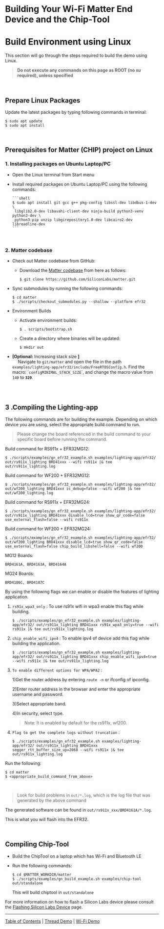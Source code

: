 # Building Your Wi-Fi Matter End Device and the Chip-Tool

# Build Environment using Linux

This section will go through the steps required to build the demo using Linux.

> **Do not execute any commands on this page as ROOT (no _su_ required), unless
> specified**

<br>

## Prepare Linux Packages

Update the latest packages by typing following commands in terminal:

```shell
$ sudo apt update
$ sudo apt install
```

<br>

## Prerequisites for Matter (CHIP) project on Linux

### 1. Installing packages on Ubuntu Laptop/PC

-   Open the Linux terminal from Start menu
-   Install required packages on Ubuntu Laptop/PC using the following commands:

        ```shell
        $ sudo apt install git gcc g++ pkg-config libssl-dev libdbus-1-dev \
         libglib2.0-dev libavahi-client-dev ninja-build python3-venv python3-dev \
         python3-pip unzip libgirepository1.0-dev libcairo2-dev libreadline-dev
        ```

    <br>

### 2. Matter codebase

-   Check out Matter codebase from GitHub:

    -   Download the
        [Matter codebase](https://github.com/SiliconLabs/matter.git) from here
        as follows:

        `$ git clone https://github.com/SiliconLabs/matter.git`

-   Sync submodules by running the following commands:

    ```shell
    $ cd matter
    $ ./scripts/checkout_submodules.py --shallow --platform efr32
    ```

-   Environment Builds

    -   Activate environment builds:

        `$ . scripts/bootstrap.sh`

    -   Create a directory where binaries will be updated:

        `$ mkdir out`

-   **[Optional:** Increasing stack size **]** <br> &emsp; Navigate to
    `git/matter` and open the file in the path
    `examples/lighting-app/efr32/include/FreeRTOSConfig.h`. Find the macro:
    \``configMINIMAL_STACK_SIZE`\`, and change the macro value from `140` to
    **`320`**.

<br>

<br>

## 3 .Compiling the Lighting-app

The following commands are for building the example. Depending on which device
you are using, select the appropriate build command to run.

> Please change the board referenced in the build command to your specific board
> before running the command.

Build command for RS911x + EFR32MG12:

`$ ./scripts/examples/gn_efr32_example.sh examples/lighting-app/efr32/ out/rs911x_lighting BRD41xxx --wifi rs911x |& tee out/rs911x_lighting.log`

Build command for WF200 + EFR32MG12:

`$ ./scripts/examples/gn_efr32_example.sh examples/lighting-app/efr32/ out/wf200_lighting BRD41xxx is_debug=false --wifi wf200 |& tee out/wf200_lighting.log`

Build command for RS911x + EFR32MG24:

`$ ./scripts/examples/gn_efr32_example.sh examples/lighting-app/efr32/ out/rs911x_lighting BRD41xxx disable_lcd=true show_qr_code=false use_external_flash=false --wifi rs911x`

Build command for WF200 + EFR32MG24:

`$ ./scripts/examples/gn_efr32_example.sh examples/lighting-app/efr32/ out/wf200_lighting BRD41xxx disable_lcd=true show_qr_code=false use_external_flash=false chip_build_libshell=false --wifi wf200`

MG12 Boards:

```
BRD4161A, BRD4163A, BRD4164A
```

MG24 Boards:

```
BRD4186C, BRD4187C
```

By using the following flags we can enable or disable the features of lighting
application.

1.  `rs91x_wpa3_only` : To use rs91x wifi in wpa3 enable this flag while
    building.

    ```shell
    $ ./scripts/examples/gn_efr32_example.sh examples/lighting-app/efr32/ out/rs911x_lighting BRD41xxx rs91x_wpa3_only=true --wifi rs911x |& tee out/rs911x_lighting.log
    ```

2.  `chip_enable_wifi_ipv4` : To enable ipv4 of device add this flag while
    building the application.

    ```shell
    $ ./scripts/examples/gn_efr32_example.sh examples/lighting-app/efr32/ out/rs911x_lighting BRD41xxx chip_enable_wifi_ipv4=true --wifi rs911x |& tee out/rs911x_lighting.log
    ```

3.  `To enable different options for WPA/WPA2` :

    1)Get the router address by entering `route -n` or ifconfig of ipconfig.

    2)Enter router address in the browser and enter the appropriate username and
    password.

    3)Select appropriate band.

    4)In security, select type.

    > Note: It is enabled by default for the rs911x, wf200.

4.  `Flag to get the complete logs without truncation` :

    ```shell
    $ ./scripts/examples/gn_efr32_example.sh examples/lighting-app/efr32/ out/rs911x_lighting BRD41xxx segger_rtt_buffer_size_up=2068 --wifi rs911x |& tee out/rs911x_lighting.log
    ```

Run the following:

```shell
$ cd matter
$ <appropriate_build_command_from_above>
```

<br>

> Look for build problems in `out/*.log`, which is the log file that was
> generated by the above command

The generated software can be found in `out/rs911x_xxx/BRD4161A/*.log`.

This is what you will flash into the EFR32.

<br>

## Compiling Chip-Tool

-   Build the ChipTool on a laptop which has Wi-Fi and Bluetooth LE
-   Run the following commands:

    ```shell
    $ cd $MATTER_WORKDIR/matter
    $ ./scripts/examples/gn_build_example.sh examples/chip-tool out/standalone
    ```

    This will build chiptool in `out/standalone`

For more information on how to flash a Silicon Labs device please consult the
[Flashing Silicon Labs Device](../general/FLASH_SILABS_DEVICE.md) page.

---

[Table of Contents](../README.md) | [Thread Demo](../thread/DEMO_OVERVIEW.md) |
[Wi-Fi Demo](./DEMO_OVERVIEW.md)
